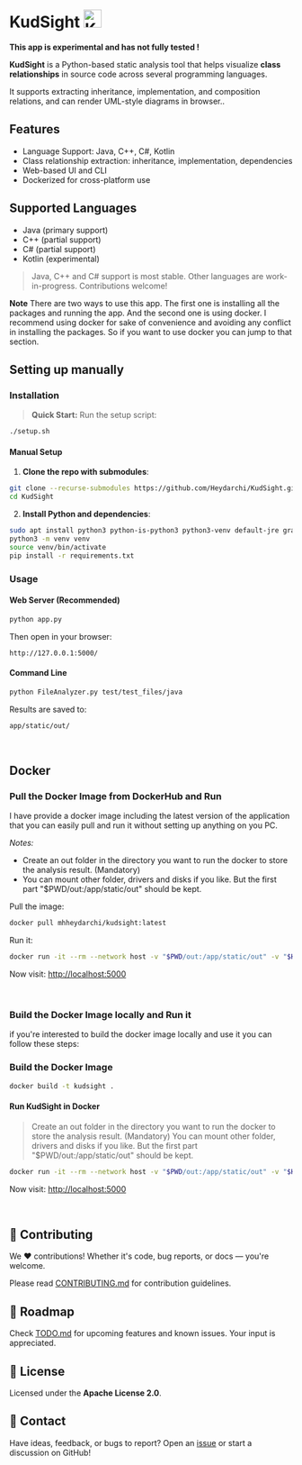 # KudSight <img src="app/static/favicon.ico" alt="KudSight Favicon" width="32">


 **This app is experimental and has not fully tested !**
</br>

**KudSight** is a Python-based static analysis tool that helps visualize **class relationships** in source code across several programming languages.

It supports extracting inheritance, implementation, and composition relations, and can render UML-style diagrams in browser..


## Features

- Language Support: Java, C++, C#, Kotlin
- Class relationship extraction: inheritance, implementation, dependencies
- Web-based UI and CLI
- Dockerized for cross-platform use


## Supported Languages

- Java (primary support)
- C++ (partial support)
- C# (partial support)
- Kotlin (experimental)

> Java, C++ and C# support is most stable. Other languages are work-in-progress. Contributions welcome!



**Note**
There are two ways to use this app. The first one is installing all the packages and running the app. And the second one is using docker.
I recommend using docker for sake of convenience and avoiding any conflict in installing the packages. So if you want to use docker you can jump to that section.
</br>

## Setting up manually
### Installation

> **Quick Start:** Run the setup script:
```bash
./setup.sh
```

#### Manual Setup

1. **Clone the repo with submodules**:

```bash
git clone --recurse-submodules https://github.com/Heydarchi/KudSight.git
cd KudSight
```

2. **Install Python and dependencies**:

```bash
sudo apt install python3 python-is-python3 python3-venv default-jre graphviz -y
python3 -m venv venv
source venv/bin/activate
pip install -r requirements.txt
```


### Usage

#### Web Server (Recommended)

```bash
python app.py
```

Then open in your browser:

```
http://127.0.0.1:5000/
```

#### Command Line

```bash
python FileAnalyzer.py test/test_files/java
```

Results are saved to:

```
app/static/out/
```

</br>

## Docker


### Pull the Docker Image from DockerHub and Run

I have provide a docker image including the latest version of the application that you can easily pull and run it without setting up anything on you PC.

*Notes:*
- Create an out folder in the directory you want to run the docker to store the analysis result. (Mandatory)
- You can mount other folder, drivers and disks if you like. But the first part "$PWD/out:/app/static/out" should be kept.

Pull the image:
```bash
docker pull mhheydarchi/kudsight:latest
```

Run it:
```bash
docker run -it --rm --network host -v "$PWD/out:/app/static/out" -v "$HOME:/home/$USER" -v "/media:/media" -p 5000:5000  mhheydarchi/kudsight:latest
```

Now visit: [http://localhost:5000](http://localhost:5000)

</br>

### Build the Docker Image locally and Run it

if you're interested to build the docker image locally and use it you can follow these steps:

### Build the Docker Image

```bash
docker build -t kudsight .
```

#### Run KudSight in Docker

> Create an out folder in the directory you want to run the docker to store the analysis result. (Mandatory)
> You can mount other folder, drivers and disks if you like. But the first part "$PWD/out:/app/static/out" should be kept.

```bash
docker run -it --rm --network host -v "$PWD/out:/app/static/out" -v "$HOME:/home/$USER" -v "/media:/media" -p 5000:5000  kudsight
```


Now visit: [http://localhost:5000](http://localhost:5000)

</br>

## 🤝 Contributing

We ❤️ contributions! Whether it's code, bug reports, or docs — you're welcome.

Please read [CONTRIBUTING.md](CONTRIBUTING.md) for contribution guidelines.


## 🚧 Roadmap

Check [TODO.md](TODO.md) for upcoming features and known issues. Your input is appreciated.


## 🪪 License

Licensed under the **Apache License 2.0**.


## 📢 Contact

Have ideas, feedback, or bugs to report? Open an [issue](https://github.com/Heydarchi/KudSight/issues) or start a discussion on GitHub!
